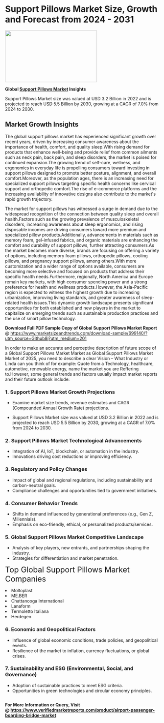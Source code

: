 <H1>Support Pillows Market Size, Growth and Forecast from 2024 - 2031</H1><img class="aligncenter size-medium wp-image-584254" src="https://thirdeyenews.in/wp-content/uploads/2024/09/Global-Market-Research-300x168.jpeg" alt="" width="300" height="168" /><p><strong>Global&nbsp;<a href="https://www.marketsizeandtrends.com/download-sample/699140/?utm_source=Github8j?utm_medium=201">Support Pillows Market</a> Insights</strong></p><p>Support Pillows Market size was valued at USD 3.2 Billion in 2022 and is projected to reach USD 5.5 Billion by 2030, growing at a CAGR of 7.0% from 2024 to 2030.</p><p><h2>Market Growth Insights</h2> <p>The global support pillows market has experienced significant growth over recent years, driven by increasing consumer awareness about the importance of health, comfort, and quality sleep.With rising demand for products that enhance well-being and provide relief from common ailments such as neck pain, back pain, and sleep disorders, the market is poised for continued expansion.The growing trend of self-care, wellness, and ergonomics in everyday life is propelling consumers toward investing in support pillows designed to promote better posture, alignment, and overall comfort.Moreover, as the population ages, there is an increasing need for specialized support pillows targeting specific health concerns like cervical support and orthopedic comfort.The rise of e-commerce platforms and the increasing availability of innovative designs also contribute to the market's rapid growth trajectory.</p> <p>The market for support pillows has witnessed a surge in demand due to the widespread recognition of the connection between quality sleep and overall health.Factors such as the growing prevalence of musculoskeletal disorders, increasing awareness about sleep ergonomics, and rising disposable incomes are driving consumers toward more premium and specialized pillow products.Additionally, advancements in materials such as memory foam, gel-infused fabrics, and organic materials are enhancing the comfort and durability of support pillows, further attracting consumers.As the market becomes more diverse, brands are focusing on offering a variety of options, including memory foam pillows, orthopedic pillows, cooling pillows, and pregnancy support pillows, among others.With more customization and a wider range of options available, consumers are becoming more selective and focused on products that address their specific health needs.Furthermore, regionally, North America and Europe remain key markets, with high consumer spending power and a strong preference for health and wellness products.However, the Asia-Pacific region is expected to witness the highest growth due to increasing urbanization, improving living standards, and greater awareness of sleep-related health issues.This dynamic growth landscape presents significant opportunities for both established and new players in the market to capitalize on emerging trends such as sustainable production practices and the use of smart pillow technology.<p><span class=""><strong>Download Full PDF Sample Copy of Global Support Pillows Market Report</strong> @ <a href="https://www.marketsizeandtrends.com/download-sample/699140/?utm_source=Github8j?utm_medium=201" target="_blank">https://www.marketsizeandtrends.com/download-sample/699140/?utm_source=Github8j?utm_medium=201</a></span></p><p>In order to make an accurate and perceptive description of future scope of a Global&nbsp;Support Pillows Market Market as Global&nbsp;Support Pillows Market Market of 2025, you need to describe a clear Vision &ndash; What Industry or Linda can you think of for example: Quote from a Technology, healthcare, automotive, renewable energy, name the market you are Reffering to.However, some general trends and factors usually impact market reports and their future outlook include:</p><h3>1.&nbsp;<strong>Support Pillows Market Growth Projections</strong></h3><ul><li>Examine market size trends, revenue estimates and CAGR (Compounded Annual Growth Rate) projections.</li><li><p>Support Pillows Market size was valued at USD 3.2 Billion in 2022 and is projected to reach USD 5.5 Billion by 2030, growing at a CAGR of 7.0% from 2024 to 2030.</p></li></ul><h3>2.&nbsp;<strong>Support Pillows Market Technological Advancements</strong></h3><ul><li>Integration of AI, IoT, blockchain, or automation in the industry.</li><li>Innovations driving cost reductions or improving efficiency.</li></ul><h3>3.&nbsp;<strong>Regulatory and Policy Changes</strong></h3><ul><li>Impact of global and regional regulations, including sustainability and carbon-neutral goals.</li><li>Compliance challenges and opportunities tied to government initiatives.</li></ul><h3>4.&nbsp;<strong>Consumer Behavior Trends</strong></h3><ul><li>Shifts in demand influenced by generational preferences (e.g., Gen Z, Millennials).</li><li>Emphasis on eco-friendly, ethical, or personalized products/services.</li></ul><h3>5.&nbsp;<strong>Global Support Pillows Market Competitive Landscape</strong></h3><ul><li>Analysis of key players, new entrants, and partnerships shaping the industry.</li><li>Strategies for differentiation and market penetration.</li></ul><p data-pm-slice="1 1 []"><span style="color: inherit; font-family: inherit; font-size: 25px;">Top Global Support Pillows Market Companies</span></p><div class="" data-test-id=""><p><li>Moltoplast</li><li> ME.BER</li><li> Chattanooga International</li><li> Lanaform</li><li> Termoletto Italiana</li><li> Herdegen</li></p></div><h3>6.&nbsp;<strong>Economic and Geopolitical Factors</strong></h3><ul><li>Influence of global economic conditions, trade policies, and geopolitical events.</li><li>Resilience of the market to inflation, currency fluctuations, or global crises.</li></ul><h3>7.&nbsp;<strong>Sustainability and ESG (Environmental, Social, and Governance)</strong></h3><ul><li>Adoption of sustainable practices to meet ESG criteria.</li><li>Opportunities in green technologies and circular economy principles.</li></ul><h2><strong style="font-size: 14px;">For More Information or Query, Visit @&nbsp;</strong><a style="background-color: #ffffff; font-size: 14px;" href="https://www.marketsizeandtrends.com/report/support-pillows-market/" target="_blank">https://www.verifiedmarketreports.com/product/airport-passenger-boarding-bridge-market</a></h2>